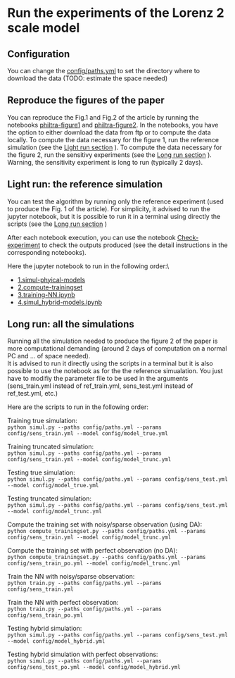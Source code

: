 

# Run the experiments of the Lorenz 2 scale model

## Configuration
You can change the [config/paths.yml](config/paths.yml) to set the directory where to download the data
(TODO: estimate the space needed)

## Reproduce the figures of the paper
You can reproduce the Fig.1 and Fig.2 of the article by running the notebooks [philtra-figure1](philtra-figure1.ipynb) and [philtra-figure2](philtra-figure2.ipynb). In the notebooks, you have the option to either download the data from ftp or to compute the data locally. To compute the data necessary for the figure 1, run the reference simulation (see the [Light run section](#light-run:-the-reference-simulation) ). To compute the data necessary for the figure 2, run the sensitivy experiments (see the [Long run section](#long-run:-all-the-simulations) ). Warning, the sensitivity experiment is long to run (typically 2 days).

## Light run: the reference simulation
You can test the algorithm by running only the reference experiment (used to produce the Fig. 1 of the article).
For simplicity, it advised to run the jupyter notebook, but it is possible to run it in a terminal using directly the scripts (see the [Long run section](#long-run:-all-the-simulations) )

After each notebook execution, you can use the notebook [Check-experiment](check-experiment.ipynb) to check the outputs produced (see the detail instructions in the corresponding notebooks).

Here the jupyter notebook to run in the following order:\
- [1.simul-phyical-models](1.simul-phyiscal-models.ipynb)
- [2.compute-trainingset](2.compute-trainingset.ipynb)
- [3.training-NN.ipynb](3.training-NN.ipynb)
- [4.simul_hybrid-models.ipynb](4.simul-hybrid-models.ipynb)


## Long run: all the simulations
Running all the simulation needed to produce the figure 2 of the paper is more computational demanding (around 2 days of computation on a normal PC and ... of space needed).\
It is advised to run it directly using the scripts in a terminal but it is also possible to use the notebook as for the the reference simualation. You just have to modifiy the parameter file to be used in the arguments (sens_train.yml instead of ref_train.yml, sens_test.yml instead of ref_test.yml, etc.)

Here are the scripts to run in the following order:

Training true simulation:\
```python simul.py --paths config/paths.yml --params config/sens_train.yml --model config/model_true.yml```

Training truncated simulation:\
```python simul.py --paths config/paths.yml --params config/sens_train.yml --model config/model_trunc.yml```

Testing true simulation:\
```python simul.py --paths config/paths.yml --params config/sens_test.yml --model config/model_true.yml```

Testing truncated simulation:\
```python simul.py --paths config/paths.yml --params config/sens_test.yml --model config/model_trunc.yml```

Compute the training set with noisy/sparse observation (using DA):\
```python compute_trainingset.py --paths config/paths.yml --params config/sens_train.yml --model config/model_trunc.yml```

Compute the training set with perfect observation (no DA):\
```python compute_trainingset.py --paths config/paths.yml --params config/sens_train_po.yml --model config/model_trunc.yml```

Train the NN with noisy/sparse observation:\
```python train.py --paths config/paths.yml --params config/sens_train.yml```

Train the NN with perfect observation:\
```python train.py --paths config/paths.yml --params config/sens_train_po.yml```

Testing hybrid simulation:\
```python simul.py --paths config/paths.yml --params config/sens_test.yml --model config/model_hybrid.yml```


Testing hybrid simulation with perfect observations:\
```python simul.py --paths config/paths.yml --params config/sens_test_po.yml --model config/model_hybrid.yml```
